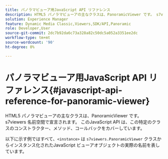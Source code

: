 ```yaml
---
title: パノラマビューア用JavaScript API リファレンス
description: HTML5 パノラマビューアの主なクラスは、PanoramicViewer です。 s7viewers 名前空間で宣言されます。 このJavaScript API は、この特定のクラスのコンストラクター、メソッド、コールバックをカバーしています。
solution: Experience Manager
feature: Dynamic Media Classic,Viewers,SDK/API,Panoramic
role: Developer,User
source-git-commit: 2dc7b92da6c73a328a82c50dc5a052a3351ee2dc
workflow-type: tm+mt
source-wordcount: '90'
ht-degree: 0%

---
```


# パノラマビューア用JavaScript API リファレンス{#javascript-api-reference-for-panoramic-viewer}

HTML5 パノラマビューアの主なクラスは、PanoramicViewer です。 s7viewers 名前空間で宣言されます。 このJavaScript API は、この特定のクラスのコンストラクター、メソッド、コールバックをカバーしています。

以下に示す例ではすべて、`<instance>` は `s7viewers.PanoramicViewer` クラスからインスタンス化されたJavaScript ビューアオブジェクトの実際の名前を表しています。
